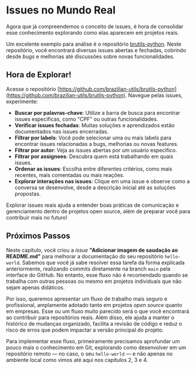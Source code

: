 # Issues no Mundo Real

Agora que já compreendemos o conceito de issues, é hora de consolidar esse conhecimento explorando como elas aparecem em projetos reais.

Um excelente exemplo para análise é o repositório [brutils-python](https://github.com/brazilian-utils/brutils-python). Neste repositório, você encontrará diversas issues abertas e fechadas, cobrindo desde _bugs_ e melhorias até discussões sobre novas funcionalidades.

## Hora de Explorar!

Acesse o repositório [https://github.com/brazilian-utils/brutils-python](https://github.com/brazilian-utils/brutils-python). Navegue pelas issues, experimente:

* **Buscar por palavras-chave**: Utilize a barra de busca para encontrar issues específicas, como "CPF" ou outras funcionalidades.
* **Verificar issues fechadas**: Muitas soluções e aprendizados estão documentados nas issues encerradas.
* **Filtrar por labels**: Você pode selecionar uma ou mais labels para encontrar issues relacionadas a bugs, melhorias ou novas features.
* **Filtrar por autor**: Veja as issues abertas por um usuário específico.
* **Filtrar por assignees**: Descubra quem está trabalhando em quais issues.
* **Ordenar as issues**: Escolha entre diferentes critérios, como mais recentes, mais comentadas ou mais reações.
* **Explorar interações nas issues**: Clique em uma issue e observe como a conversa se desenvolve, desde a descrição inicial até as soluções propostas.

Explorar issues reais ajuda a entender boas práticas de comunicação e gerenciamento dentro de projetos open source, além de preparar você para contribuir mais no futuro!

## Próximos Passos

Neste capítulo, você criou a _issue_ **"Adicionar imagem de saudação ao README.md"** para melhorar a documentação do seu repositório `hello-world`. Sabemos que você já sabe resolver essa tarefa da forma explicada anteriormente, realizando commits diretamente na branch `main` pela interface do GitHub. No entanto, esse fluxo não é recomendado quando se trabalha com outras pessoas ou mesmo em projetos individuais que não sejam apenas didáticos.

Por isso, queremos apresentar um fluxo de trabalho mais seguro e profissional, amplamente adotado tanto em projetos _open source_ quanto em empresas. Esse ou um fluxo muito parecido será o que você encontrará ao contribuir para repositórios reais. Além disso, ele ajuda a manter o histórico de mudanças organizado, facilita a revisão de código e reduz o risco de erros que podem impactar a versão principal do projeto.

Para implementar esse fluxo, primeiramente precisamos aprofundar um pouco mais o conhecimento em Git, explorando como desenvolver em um repositório remoto — no caso, o seu `hello-world` — e não apenas no ambiente local como vimos até aqui nos capítulos 2, 3 e 4.
